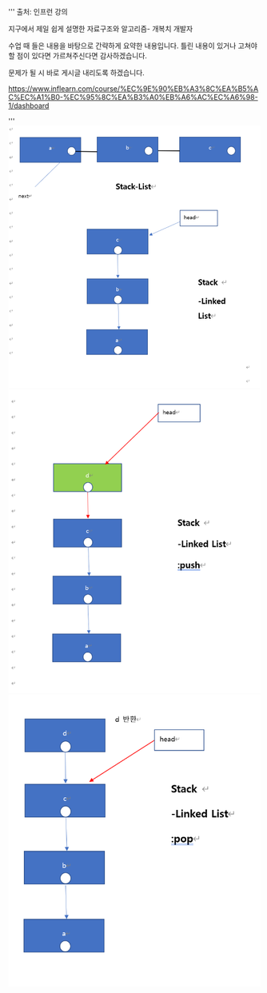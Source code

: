 '''
출처: 인프런 강의

지구에서 제일 쉽게 설명한 자료구조와 알고리즘- 개복치 개발자

수업 때 들은 내용을 바탕으로 간략하게 요약한 내용입니다. 틀린 내용이 있거나 고쳐야 할 점이 있다면 가르쳐주신다면 감사하겠습니다.

문제가 될 시 바로 게시글 내리도록 하겠습니다.

https://www.inflearn.com/course/%EC%9E%90%EB%A3%8C%EA%B5%AC%EC%A1%B0-%EC%95%8C%EA%B3%A0%EB%A6%AC%EC%A6%98-1/dashboard


'''
![img_3.png](img_3.png)
![img_4.png](img_4.png)
![img_5.png](img_5.png)